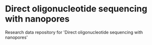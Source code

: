 # Direct oligonucleotide sequencing with nanopores
Research data repository for 'Direct oligonucleotide sequencing with nanopores'
